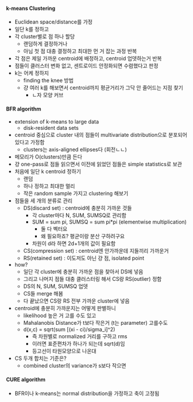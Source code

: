 #### k-means Clustering

* Euclidean space/distance를 가정
* 일단 k를 정하고
* 각 cluster별로 점 하나 할당
    * 랜덤하게 결정하거나
    * 아님 첫 점 대충 결정하고 최대한 먼 거 잡는 과정 반복
* 각 점은 제일 가까운 centroid에 배정하고, centroid 업뎃하는거 반복
* 점들이 클러스터 변화 없고, 센트로이드 안정화되면 수렴했다고 판정
* k는 어케 정하지
    * finding the knee 방법
    * 걍 여러 k를 해보면서 centroid까지 평균거리가 그닥 안 줄어드는 지점 찾기
        * ㄴ자 모양 커브

#### BFR algorithm

* extension of k-means to large data
    * disk-resident data sets
* centroid 중심으로 cluster 내의 점들이 multivariate distribution으로 분포되어 있다고 가정함
    * clusters는 axis-aligned ellipses다 (회전ㄴㄴ)
* 메모리가 O(clusters)만큼 든다
* 걍 one-pass로 점들 읽으면서 이전에 읽었던 점들은 simple statistics로 보관
* 처음에 일단 k centroid 정하기
    * 랜덤
    * 하나 정하고 최대한 멀리
    * 작은 random sample 가지고 clustering 해보기
* 점들을 세 개의 분류로 관리
    * DS(discard set) : centroid에 충분히 가까운 것들
        * 각 cluster마다 N, SUM, SUMSQ로 관리함
        * SUM = sum pi, SUMSQ = sum pi*pi (elementwise multiplication)
            * 둘 다 벡터요
            * 왜 필요하죠? 평균이랑 분산 구하려구요
        * 차원이 d라 하면 2d+1개의 값이 필요함
    * CS(compression set) : centroid엔 안가까운데 지들끼리 가까운거
    * RS(retained set) : 이도저도 아닌 걍 점, isolated point
* how?
    * 일단 각 cluster에 충분히 가까운 점을 찾아서 DS에 넣음
    * 그리고 나머지 점들 대충 클러스터링 해서 CS랑 RS(outlier) 정함
    * DS의 N, SUM, SUMSQ 업뎃
    * CS들 merge 해봄
    * 다 끝났으면 CS랑 RS 전부 가까운 cluster에 넣음
* centroid에 충분히 가까운지는 어떻게 판별하니
    * likelihood 높은 거 고를 수도 있고
    * Mahalanobis Distance가 t보다 작은거 (t는 parameter) 고를수도
    * d(x,c) = sqrt(sum [(xi - ci)/sigma_i]^2)
        * 즉 차원별로 normalized 거리를 구하고 rms
        * 이러면 표준편차가 하나가 되는데 sqrt(d)임
        * 등고선이 타원모양으로 나온대
* CS 두개 합치는 기준은?
    * combined cluster의 variance가 s보다 작으면

#### CURE algorithm

* BFR이나 k-means는 normal distribution을 가정하고 축이 고정됨
